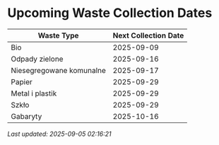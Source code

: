 # Upcoming Waste Collection Dates

| Waste Type | Next Collection Date |
|------------|----------------------|
| Bio | 2025-09-09 |
| Odpady zielone | 2025-09-16 |
| Niesegregowane komunalne | 2025-09-17 |
| Papier | 2025-09-29 |
| Metal i plastik | 2025-09-29 |
| Szkło | 2025-09-29 |
| Gabaryty | 2025-10-16 |


*Last updated: 2025-09-05 02:16:21*
